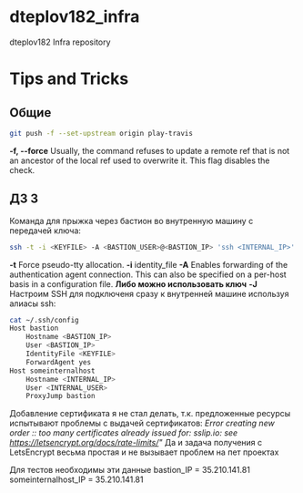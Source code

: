 # dteplov182_infra
dteplov182 Infra repository
# Tips and Tricks
## Общие
```bash
git push -f --set-upstream origin play-travis
```
**-f, --force**  Usually, the command refuses to update a remote ref that is not an ancestor of the local ref used to overwrite it. This flag disables the check.
## ДЗ 3
Команда для прыжка через бастион во внутренную машину с передачей ключа:
```bash
ssh -t -i <KEYFILE> -A <BASTION_USER>@<BASTION_IP> 'ssh <INTERNAL_IP>'
```
**-t**      Force pseudo-tty allocation.
**-i** identity_file
**-A**      Enables forwarding of the authentication agent connection.  This can also be specified on a per-host basis in a configuration file.
**Либо можно использовать ключ** **-J**
Настроим SSH для подключеня сразу к внутренней машине используя алиасы ssh:
```bash
cat ~/.ssh/config
Host bastion
	Hostname <BASTION_IP>
	User <BASTION_IP>
	IdentityFile <KEYFILE>
	ForwardAgent yes
Host someinternalhost
	Hostname <INTERNAL_IP>
	User <INTERNAL_USER>
	ProxyJump bastion
```

Добавление сертификата я не стал делать, т.к. предложенные ресурсы испытывают проблемы с выдачей сертификатов:
*Error creating new order :: too many certificates already issued for: sslip.io: see https://letsencrypt.org/docs/rate-limits/"*
Да и задача получения с LetsEncrypt весьма простая и не вызывает проблем на пет проектах

Для тестов необходимы эти данные
bastion_IP = 35.210.141.81
someinternalhost_IP = 35.210.141.81
